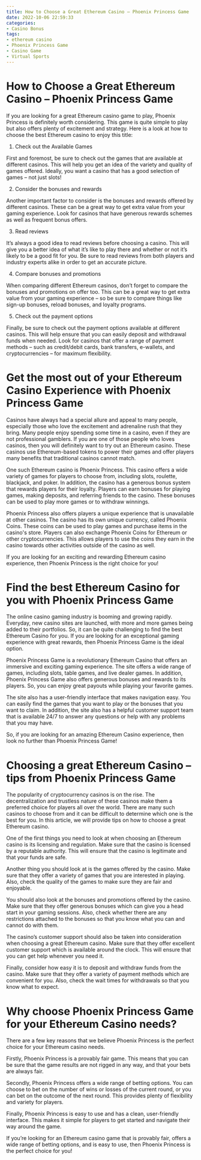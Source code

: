 ```yaml
---
title: How to Choose a Great Ethereum Casino – Phoenix Princess Game
date: 2022-10-06 22:59:33
categories:
- Casino Bonus
tags:
- ethereum casino
- Phoenix Princess Game
- Casino Game
- Virtual Sports
---
```



#  How to Choose a Great Ethereum Casino – Phoenix Princess Game

If you are looking for a great Ethereum casino game to play, Phoenix Princess is definitely worth considering. This game is quite simple to play but also offers plenty of excitement and strategy. Here is a look at how to choose the best Ethereum casino to enjoy this title:

1. Check out the Available Games

First and foremost, be sure to check out the games that are available at different casinos. This will help you get an idea of the variety and quality of games offered. Ideally, you want a casino that has a good selection of games – not just slots!

2. Consider the bonuses and rewards

Another important factor to consider is the bonuses and rewards offered by different casinos. These can be a great way to get extra value from your gaming experience. Look for casinos that have generous rewards schemes as well as frequent bonus offers.

3. Read reviews

It’s always a good idea to read reviews before choosing a casino. This will give you a better idea of what it’s like to play there and whether or not it’s likely to be a good fit for you. Be sure to read reviews from both players and industry experts alike in order to get an accurate picture.

4. Compare bonuses and promotions

When comparing different Ethereum casinos, don’t forget to compare the bonuses and promotions on offer too. This can be a great way to get extra value from your gaming experience – so be sure to compare things like sign-up bonuses, reload bonuses, and loyalty programs.

5. Check out the payment options

Finally, be sure to check out the payment options available at different casinos. This will help ensure that you can easily deposit and withdrawal funds when needed. Look for casinos that offer a range of payment methods – such as credit/debit cards, bank transfers, e-wallets, and cryptocurrencies – for maximum flexibility.

#  Get the most out of your Ethereum Casino Experience with Phoenix Princess Game

Casinos have always had a special allure and appeal to many people, especially those who love the excitement and adrenaline rush that they bring. Many people enjoy spending some time in a casino, even if they are not professional gamblers. If you are one of those people who loves casinos, then you will definitely want to try out an Ethereum casino. These casinos use Ethereum-based tokens to power their games and offer players many benefits that traditional casinos cannot match.

One such Ethereum casino is Phoenix Princess. This casino offers a wide variety of games for players to choose from, including slots, roulette, blackjack, and poker. In addition, the casino has a generous bonus system that rewards players for their loyalty. Players can earn bonuses for playing games, making deposits, and referring friends to the casino. These bonuses can be used to play more games or to withdraw winnings.

Phoenix Princess also offers players a unique experience that is unavailable at other casinos. The casino has its own unique currency, called Phoenix Coins. These coins can be used to play games and purchase items in the casino's store. Players can also exchange Phoenix Coins for Ethereum or other cryptocurrencies. This allows players to use the coins they earn in the casino towards other activities outside of the casino as well.

If you are looking for an exciting and rewarding Ethereum casino experience, then Phoenix Princess is the right choice for you!

#  Find the best Ethereum Casino for you with Phoenix Princess Game

The online casino gaming industry is booming and growing rapidly. Everyday, new casino sites are launched, with more and more games being added to their portfolios. So, it can be quite challenging to find the best Ethereum Casino for you. If you are looking for an exceptional gaming experience with great rewards, then Phoenix Princess Game is the ideal option.

Phoenix Princess Game is a revolutionary Ethereum Casino that offers an immersive and exciting gaming experience. The site offers a wide range of games, including slots, table games, and live dealer games. In addition, Phoenix Princess Game also offers generous bonuses and rewards to its players. So, you can enjoy great payouts while playing your favorite games.

The site also has a user-friendly interface that makes navigation easy. You can easily find the games that you want to play or the bonuses that you want to claim. In addition, the site also has a helpful customer support team that is available 24/7 to answer any questions or help with any problems that you may have.

So, if you are looking for an amazing Ethereum Casino experience, then look no further than Phoenix Princess Game!

#  Choosing a great Ethereum Casino – tips from Phoenix Princess Game

The popularity of cryptocurrency casinos is on the rise. The decentralization and trustless nature of these casinos make them a preferred choice for players all over the world. There are many such casinos to choose from and it can be difficult to determine which one is the best for you. In this article, we will provide tips on how to choose a great Ethereum casino.

One of the first things you need to look at when choosing an Ethereum casino is its licensing and regulation. Make sure that the casino is licensed by a reputable authority. This will ensure that the casino is legitimate and that your funds are safe.

Another thing you should look at is the games offered by the casino. Make sure that they offer a variety of games that you are interested in playing. Also, check the quality of the games to make sure they are fair and enjoyable.

You should also look at the bonuses and promotions offered by the casino. Make sure that they offer generous bonuses which can give you a head start in your gaming sessions. Also, check whether there are any restrictions attached to the bonuses so that you know what you can and cannot do with them.

The casino’s customer support should also be taken into consideration when choosing a great Ethereum casino. Make sure that they offer excellent customer support which is available around the clock. This will ensure that you can get help whenever you need it.

Finally, consider how easy it is to deposit and withdraw funds from the casino. Make sure that they offer a variety of payment methods which are convenient for you. Also, check the wait times for withdrawals so that you know what to expect.

#  Why choose Phoenix Princess Game for your Ethereum Casino needs?

There are a few key reasons that we believe Phoenix Princess is the perfect choice for your Ethereum casino needs.

Firstly, Phoenix Princess is a provably fair game. This means that you can be sure that the game results are not rigged in any way, and that your bets are always fair.

Secondly, Phoenix Princess offers a wide range of betting options. You can choose to bet on the number of wins or losses of the current round, or you can bet on the outcome of the next round. This provides plenty of flexibility and variety for players.

Finally, Phoenix Princess is easy to use and has a clean, user-friendly interface. This makes it simple for players to get started and navigate their way around the game.

If you’re looking for an Ethereum casino game that is provably fair, offers a wide range of betting options, and is easy to use, then Phoenix Princess is the perfect choice for you!
